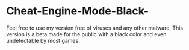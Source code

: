 # Cheat-Engine-Mode-Black-
Feel free to use my version free of viruses and any other malware, This version is a beta made for the public with a black color and even undetectable by most games.
